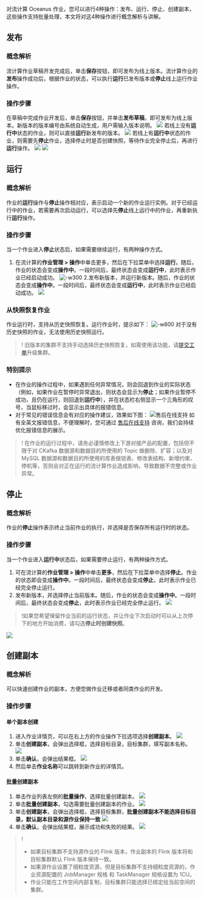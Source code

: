 对流计算 Oceanus 作业，您可以进行4种操作：发布、运行、停止、创建副本，这些操作支持批量处理，本文将对这4种操作进行概念解析与讲解。
## 发布
### 概念解析
流计算作业草稿开发完成后，单击**保存**按钮，即可发布为线上版本。流计算作业的**发布**操作成功后，根据作业的状态，可以执行**运行**已发布版本或**停止**线上运行作业操作。

### 操作步骤
在草稿中完成作业开发后，单击**保存**按钮，并单击**发布草稿**，即可发布为线上版本。新版本的版本编号由系统自动生成，用户需输入版本说明。
![](https://qcloudimg.tencent-cloud.cn/raw/86f4300803e1392714810e834bb4d938.jpg)
若线上没有**运行中**状态的作业，则可以直接**运行**新发布的版本。
![](https://qcloudimg.tencent-cloud.cn/raw/f8c7fd9654ac2e6da3af73a97c40b2b0.png)
若线上有**运行中**状态的作业，则需要先**停止**作业，选择停止时是否创建快照，等待作业完全停止后，再进行**运行**操作。
![](https://qcloudimg.tencent-cloud.cn/raw/3bc5f6dda321d84675861cf2ee72498f.jpg)
![](https://qcloudimg.tencent-cloud.cn/raw/198cf84f809192fc62fa79e57346991c.jpg)

## 运行
### 概念解析
作业的**运行**操作与**停止**操作相对应，表示启动一个新的作业运行实例。对于已经运行中的作业，若需要再次启动运行，可以选择先**停止**线上运行中的作业，再重新执行**运行**操作。

### 操作步骤
当一个作业进入**停止**状态后，如果需要继续运行，有两种操作方式。

1. 在流计算的**作业管理 > 操作**中单击更多，然后在下拉菜单中选择**运行**。随后，作业的状态会变成**操作中**。一段时间后，最终状态会变成**运行中**，此时表示作业已经启动成功。
![-w300](https://mweb-1306209138.cos.ap-guangzhou.myqcloud.com/2021/12/15/16395722001780.jpg)
2.发布新版本，并运行新版本。随后，作业的状态会变成**操作中**。一段时间后，最终状态会变成**运行中**，此时表示作业已经启动成功。
![](https://qcloudimg.tencent-cloud.cn/raw/bf8d760789845685e2c0ce5812889750.png)

### 从快照恢复作业
作业运行时，支持从历史快照恢复。运行作业时，提示如下：
![-w800](https://mweb-1306209138.cos.ap-guangzhou.myqcloud.com/2021/12/15/16395729831909.jpg)
对于没有历史快照的作业，无法使用历史快照运行。
> ! 旧版本的集群不支持手动选择历史快照恢复，如需使用该功能，请[提交工单](https://console.cloud.tencent.com/workorder/category)升级集群。

### 特别提示
- 在作业的操作过程中，如果遇到任何异常情况，则会回退到作业的实际状态（例如，如果作业在暂停时异常退出，则状态会显示为**停止**；如果作业暂停不成功，且仍在运行，则回退到**运行中**），并在状态栏右侧显示一个三角形的叹号，当鼠标移过时，会显示出具体的报错信息。
- 对于常见的错误信息会有对应的操作建议，效果如下图：
![售后在线支持](https://camo.githubusercontent.com/f7271e3e59ebb354b80748530cb1fe9417e679305c628bacc884cb6639dfa936/68747470733a2f2f6d61696e2e71636c6f7564696d672e636f6d2f7261772f38316232333130343731366364663033386566643134363835636162386662632e706e67)
如有全英文报错信息，不便理解时，您可通过 [售后在线支持](https://cloud.tencent.com/online-service?from=connect-us) 咨询，我们会持续优化报错信息的展示。

> ! 在作业的运行过程中，请务必谨慎修改上下游对接产品的配置，包括但不限于对 CKafka 数据源和数据目的所使用的 Topic 做删除、扩容；以及对 MySQL 数据源和数据目的所使用的库表做锁表、修改表结构、新增约束、停机等，否则会对正在运行的流计算作业造成影响，导致数据不完整或作业异常。

## 停止
### 概念解析
作业的**停止**操作表示终止当前作业的执行，并选择是否保存所有运行时的状态。

### 操作步骤
当一个作业进入**运行中**状态后，如果需要停止运行，有两种操作方式。
1. 可在流计算的**作业管理 > 操作**中单击**更多**，然后在下拉菜单中选择**停止**。作业的状态即会变成**操作中**。一段时间后，最终状态会变成**停止**，此时表示作业已经完全停止运行。
2. 发布新版本，并选择停止当前版本。随后，作业的状态会变成**操作中**。一段时间后，最终状态会变成**停止**，此时表示作业已经完全停止运行。
![](https://qcloudimg.tencent-cloud.cn/raw/1c30bf76bf5d55da6f5bae10d8c371ac.jpg)
> !如果您希望保留作业当前的运行状态，并让作业下次启动时可以从上次停下的地方开始消费，请勾选**停止时创建快照**。
> 
![](https://qcloudimg.tencent-cloud.cn/raw/4508f1fab3ec19e7483e98effdc95d0f.jpg)

## 创建副本
### 概念解析
可以快速创建作业的副本，方便您做作业迁移或者同类作业的开发。
### 操作步骤
#### 单个副本创建
1. 进入作业详情页，可以在右上方的作业操作下拉选项选择**创建副本**。
![](https://qcloudimg.tencent-cloud.cn/raw/ebf87c910f835d847973d6eec2329d28.png)
2. 单击**创建副本**，会弹出选择框，选择目标目录，目标集群，填写副本名称。
![](https://qcloudimg.tencent-cloud.cn/raw/8c7af4cb41efdfe9f696271b7ecf0a44.png)
3. 单击**确认**，会弹出结果框。
![](https://qcloudimg.tencent-cloud.cn/raw/1af21221789e3c80b12a6bea62fa9e42.png)
4. 然后单击**作业名称**可以跳转到新作业的详情页。

#### 批量创建副本
1. 单击作业列表左侧的**批量操作**，选择批量创建副本。
![](https://qcloudimg.tencent-cloud.cn/raw/6d4e46591ea69d7ef0b88775b0cda1c0.png)
2. 单击**批量创建副本**，勾选需要批量创建副本的作业。
![](https://qcloudimg.tencent-cloud.cn/raw/07ef0ba00dd2dfa5495944ad0d6d1890.png)
3. 单击**创建副本**，会弹出选择框，选择目标集群，**批量创建副本不能选择目标目录，默认副本目录和源作业保持一致**
![](https://qcloudimg.tencent-cloud.cn/raw/adccd92f1fbc2858cae41b33933aa926.png)
4. 单击**确认**，会弹出结果框，展示成功和失败的结果。
![](https://qcloudimg.tencent-cloud.cn/raw/867626679b33ee65df755f7948998d74.png)

>! 
>- 如果目标集群不支持源作业的 Flink 版本，作业副本的 Flink 版本将和目标集群默认 Flink 版本保持一致。
>- 如果源作业设置了细粒度资源，但是目标集群不支持细粒度资源的，作业资源配置的 JobManager 规格 和 TaskManager 规格设置为 1CU。
>- 作业只能在工作空间内部复制，目标集群只能选择已绑定给当前空间的集群。
